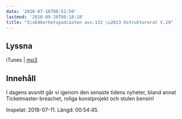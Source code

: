 ```yaml
---
date: '2018-07-16T08:52:50'
lastmod: '2018-09-26T08:18:10'
title: "S\xE4kerhetspodcasten avs.132 \u2013 Ostrukturerat V.29"
---
```

## Lyssna

iTunes \| [mp3](http://traffic.libsyn.com/sakerhetspodcasten/Ostrukturerat_v.28.mp3) 

## Innehåll

I dagens avsnitt går vi igenom den senaste tidens nyheter, bland annat Ticketmaster-breachet,
roliga konstprojekt och stulen bensin!

Inspelat: 2018-07-11. Längd: 00:54:45.
